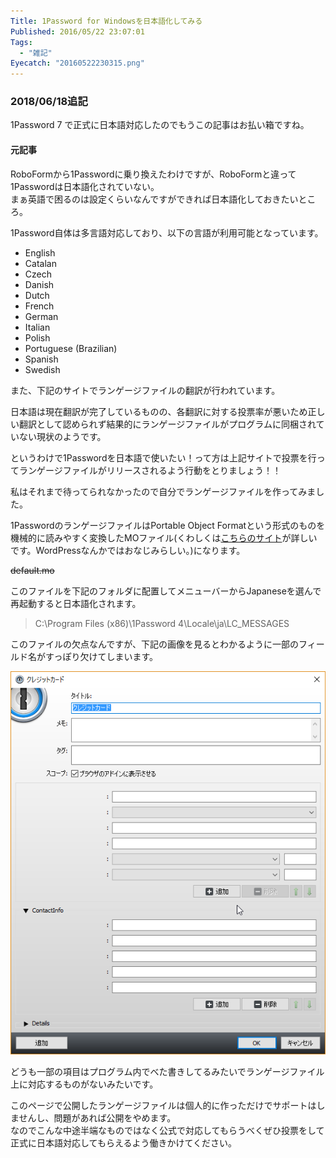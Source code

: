 ```yaml
---
Title: 1Password for Windowsを日本語化してみる
Published: 2016/05/22 23:07:01
Tags:
  - "雑記"
Eyecatch: "20160522230315.png"
---
```

### 2018/06/18追記  
1Password 7 で正式に日本語対応したのでもうこの記事はお払い箱ですね。  

#### 元記事

RoboFormから1Passwordに乗り換えたわけですが、RoboFormと違って1Passwordは日本語化されていない。  
まぁ英語で困るのは設定くらいなんですができれば日本語化しておきたいところ。  

1Password自体は多言語対応しており、以下の言語が利用可能となっています。  


* English
* Catalan
* Czech
* Danish
* Dutch
* French
* German
* Italian
* Polish
* Portuguese (Brazilian)
* Spanish
* Swedish


また、下記のサイトでランゲージファイルの翻訳が行われています。  

<?# OEmbed "https://crowdin.com/project/1password-for-windows-desktop" /?>


日本語は現在翻訳が完了しているものの、各翻訳に対する投票率が悪いため正しい翻訳として認められず結果的にランゲージファイルがプログラムに同梱されていない現状のようです。  

というわけで1Passwordを日本語で使いたい！って方は上記サイトで投票を行ってランゲージファイルがリリースされるよう行動をとりましょう！！

私はそれまで待ってられなかったので自分でランゲージファイルを作ってみました。  

1PasswordのランゲージファイルはPortable Object Formatという形式のものを機械的に読みやすく変換したMOファイル(くわしくは[こちらのサイト](https://crowdin.com/project/1password-for-windows-desktop)が詳しいです。WordPressなんかではおなじみらしい。)になります。  

~~default.mo~~

このファイルを下記のフォルダに配置してメニューバーからJapaneseを選んで再起動すると日本語化されます。  

> C:\Program Files (x86)\1Password 4\Locale\ja\LC_MESSAGES

このファイルの欠点なんですが、下記の画像を見るとわかるように一部のフィールド名がすっぽり欠けてしまいます。  

![](20160522230315.png) 

どうも一部の項目はプログラム内でべた書きしてるみたいでランゲージファイル上に対応するものがないみたいです。  

このページで公開したランゲージファイルは個人的に作っただけでサポートはしませんし、問題があれば公開をやめます。  
なのでこんな中途半端なものではなく公式で対応してもらうべくぜひ投票をして正式に日本語対応してもらえるよう働きかけてください。  